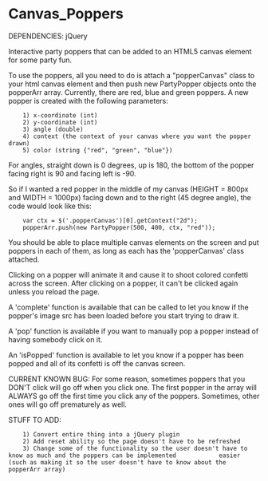 Canvas_Poppers
==============

DEPENDENCIES: jQuery

Interactive party poppers that can be added to an HTML5 canvas element for some party fun.

To use the poppers, all you need to do is attach a "popperCanvas" class to your html canvas element and then push new PartyPopper objects onto the popperArr array.  Currently, there are red, blue and green poppers.  A new popper is created with the following parameters:

        1) x-coordinate (int)
        2) y-coordinate (int)
        3) angle (double)
        4) context (the context of your canvas where you want the popper drawn)
        5) color (string {"red", "green", "blue"})
        
For angles, straight down is 0 degrees, up is 180, the bottom of the popper facing right is 90 and facing left is -90.

So if I wanted a red popper in the middle of my canvas (HEIGHT = 800px and WIDTH = 1000px) facing down and to the right (45 degree angle), the code would look like this:

        var ctx = $('.popperCanvas')[0].getContext("2d");
        popperArr.push(new PartyPopper(500, 400, ctx, "red"));
        
You should be able to place multiple canvas elements on the screen and put poppers in each of them, as long as each has the 'popperCanvas' class attached.

Clicking on a popper will animate it and cause it to shoot colored confetti across the screen.  After clicking on a popper, it can't be clicked again unless you reload the page.

A 'complete' function is available that can be called to let you know if the popper's image src has been loaded before you start trying to draw it.

A 'pop' function is available if you want to manually pop a popper instead of having somebody click on it.

An 'isPopped' function is available to let you know if a popper has been popped and all of its confetti is off the canvas screen.


CURRENT KNOWN BUG: For some reason, sometimes poppers that you DON'T click will go off when you click one.  The first popper in the array will ALWAYS go off the first time you click any of the poppers.  Sometimes, other ones will go off prematurely as well.


STUFF TO ADD:

        1) Convert entire thing into a jQuery plugin
        2) Add reset ability so the page doesn't have to be refreshed
        3) Change some of the functionality so the user doesn't have to know as much and the poppers can be implemented            easier (such as making it so the user doesn't have to know about the popperArr array)

